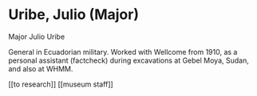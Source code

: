 # Uribe, Julio \(Major\)

Major Julio Uribe

General in Ecuadorian military. Worked with Wellcome from 1910, as a personal assistant \(factcheck\) during excavations at Gebel Moya, Sudan, and also at WHMM.

\[\[to research\]\] \[\[museum staff\]\]

